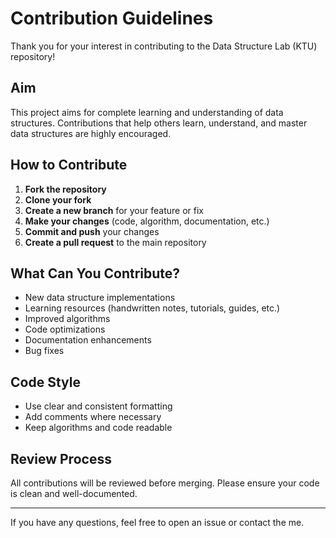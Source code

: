 
# Contribution Guidelines

Thank you for your interest in contributing to the Data Structure Lab (KTU) repository!

## Aim

This project aims for complete learning and understanding of data structures. Contributions that help others learn, understand, and master data structures are highly encouraged.

## How to Contribute

1. **Fork the repository**
2. **Clone your fork**
3. **Create a new branch** for your feature or fix
4. **Make your changes** (code, algorithm, documentation, etc.)
5. **Commit and push** your changes
6. **Create a pull request** to the main repository

## What Can You Contribute?
- New data structure implementations
- Learning resources (handwritten notes, tutorials, guides, etc.)
- Improved algorithms
- Code optimizations
- Documentation enhancements
- Bug fixes

## Code Style
- Use clear and consistent formatting
- Add comments where necessary
- Keep algorithms and code readable

## Review Process
All contributions will be reviewed before merging. Please ensure your code is clean and well-documented.

---

If you have any questions, feel free to open an issue or contact the me.
